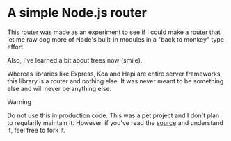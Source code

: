 # A simple Node.js router

This router was made as an experiment to see if I could make a router that let me raw dog more of
Node's built-in modules in a "back to monkey" type effort.

Also, I've learned a bit about trees now (smile).

Whereas libraries like Express, Koa and Hapi are entire server frameworks, this library is a router
and nothing else. It was never meant to be something else and will never be anything else.

> [!WARNING]
> Do not use this in production code. This was a pet project and I don't plan to regularily maintain it.
> However, if you've read the [source](./src/router.ts) and understand it, feel free to fork it.
